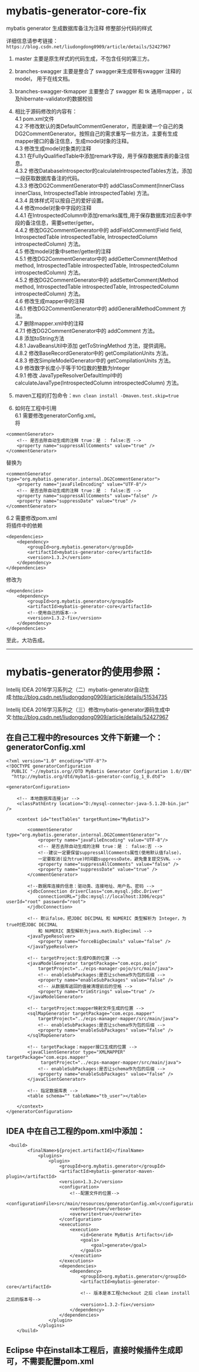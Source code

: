 ﻿# mybatis-generator-core-fix

mybatis generator 生成数据库备注为注释 修整部分代码的样式

详细信息请参考链接：```https://blog.csdn.net/liudongdong0909/article/details/52427967```

1. master 主要是原生样式的代码生成，不包含任何的第三方。

2. branches-swagger 主要是整合了 swagger来生成带有swagger 注释的model， 用于在线文档。

3. branches-swagger-tkmapper 主要整合了 swagger 和 tk 通用mapper ，以及hibernate-validator的数据校验

4. 相比于源码修改的内容有：  
    4.1 pom.xml文件  
    4.2 不修改默认的类DefaultCommentGenerator，而是新建一个自己的类 DG2CommentGenerator。按照自己的需求重写一些方法，主要有生成mapper接口的备注信息，生成model对象的注释。  
    4.3 修改生成model对象类的注释  
        4.3.1 在FullyQualifiedTable中添加remark字段，用于保存数据库表的备注信息。  
        4.3.2 修改DatabaseIntrospector的calculateIntrospectedTables方法，添加一段获取数据库备注的代码。  
        4.3.3 修改DG2CommentGenerator中的 addClassComment(InnerClass innerClass, IntrospectedTable introspectedTable) 方法。  
        4.3.4 具体样式可以按自己的爱好设置。  
    4.4 修改model对象中字段的注释  
        4.4.1 在IntrospectedColumn中添加remarks属性,用于保存数据库对应表中字段的备注信息，需要setter/getter。  
        4.4.2 修改DG2CommentGenerator中的 addFieldComment(Field field, IntrospectedTable introspectedTable, IntrospectedColumn introspectedColumn) 方法。  
    4.5 修改model对象中setter/getter的注释  
        4.5.1 修改DG2CommentGenerator中的 addGetterComment(Method method, IntrospectedTable introspectedTable, IntrospectedColumn introspectedColumn) 方法。  
        4.5.2 修改DG2CommentGenerator中的 addSetterComment(Method method, IntrospectedTable introspectedTable, IntrospectedColumn introspectedColumn) 方法。  
    4.6 修改生成mapper中的注释    
        4.6.1 修改DG2CommentGenerator中的 addGeneralMethodComment 方法。  
    4.7 删除mapper.xml中的注释  
        4.7.1 修改DG2CommentGenerator中的 addComment 方法。  
    4.8 添加toString方法  
        4.8.1 JavaBeansUtil中添加 getToStringMethod 方法，提供调用。  
        4.8.2 修改BaseRecordGenerator中的 getCompilationUnits 方法。  
        4.8.3 修改SimpleModelGenerator中的 getCompilationUnits 方法。  
    4.9 修改数字长度小于等于10位数的整数为Integer  
        4.9.1 修改 JavaTypeResolverDefaultImpl中的 calculateJavaType(IntrospectedColumn introspectedColumn) 方法。  

5. maven工程的打包命令：```mvn clean install -Dmaven.test.skip=true```

6. 如何在工程中引用  
6.1 需要修改generatorConfig.xml。  
将
```
<commentGenerator>
    <!-- 是否去除自动生成的注释 true：是 ： false:否 -->
    <property name="suppressAllComments" value="true" />
</commentGenerator>
```
替换为
```
<commentGenerator type="org.mybatis.generator.internal.DG2CommentGenerator">
    <property name="javaFileEncoding" value="UTF-8"/>
    <!-- 是否去除自动生成的注释 true：是 ： false:否 -->
    <property name="suppressAllComments" value="false" />
    <property name="suppressDate" value="true" />
</commentGenerator>
```
6.2 需要修改pom.xml  
将插件中的依赖
```
<dependencies>
    <dependency>
        <groupId>org.mybatis.generator</groupId>
        <artifactId>mybatis-generator-core</artifactId>
        <version>1.3.2</version>
    </dependency>
</dependencies>
```
修改为
```
<dependencies>
    <dependency>
        <groupId>org.mybatis.generator</groupId>
        <artifactId>mybatis-generator-core</artifactId>
        <!--使用自己的版本-->
        <version>1.3.2-fix</version>
    </dependency>
</dependencies>
```
至此，大功告成。

---
# mybatis-generator的使用参照：

Intellij IDEA 2016学习系列之（二）mybatis-generator自动生成:http://blog.csdn.net/liudongdong0909/article/details/51534735


Intellij IDEA 2016学习系列之（三）修改mybatis-generator源码生成中文:http://blog.csdn.net/liudongdong0909/article/details/52427967

## 在自己工程中的resources 文件下新建一个：generatorConfig.xml


```
<?xml version="1.0" encoding="UTF-8"?>
<!DOCTYPE generatorConfiguration
  PUBLIC "-//mybatis.org//DTD MyBatis Generator Configuration 1.0//EN"
  "http://mybatis.org/dtd/mybatis-generator-config_1_0.dtd">

<generatorConfiguration>

	<!-- 本地数据库连接jar -->
	<classPathEntry location="D:/mysql-connector-java-5.1.20-bin.jar" />

	<context id="testTables" targetRuntime="MyBatis3">

		<commentGenerator type="org.mybatis.generator.internal.DG2CommentGenerator">
			<property name="javaFileEncoding" value="UTF-8"/>
			<!-- 是否去除自动生成的注释 true：是 ： false:否 -->
			<!--建议一定要保留suppressAllComments属性(使用默认值false)，
            一定要取消(设为true)时间戳suppressDate，避免重复提交SVN。-->
			<property name="suppressAllComments" value="false" />
			<property name="suppressDate" value="true" />
		</commentGenerator>

		<!--数据库连接的信息：驱动类、连接地址、用户名、密码 -->
		<jdbcConnection driverClass="com.mysql.jdbc.Driver"
			connectionURL="jdbc:mysql://localhost:3306/ecps" userId="root" password="root">
		</jdbcConnection>

		<!-- 默认false，把JDBC DECIMAL 和 NUMERIC 类型解析为 Integer，为 true时把JDBC DECIMAL 
			和 NUMERIC 类型解析为java.math.BigDecimal -->
		<javaTypeResolver>
			<property name="forceBigDecimals" value="false" />
		</javaTypeResolver>

		<!-- targetProject:生成PO类的位置 -->
		<javaModelGenerator targetPackage="com.ecps.pojo"
			targetProject="../ecps-manager-pojo/src/main/java">
			<!-- enableSubPackages:是否让schema作为包的后缀 -->
			<property name="enableSubPackages" value="false" />
			<!-- 从数据库返回的值被清理前后的空格 -->
			<property name="trimStrings" value="true" />
		</javaModelGenerator>

		<!-- targetProject:mapper映射文件生成的位置 -->
		<sqlMapGenerator targetPackage="com.ecps.mapper"
			targetProject="../ecps-manager-mapper/src/main/java">
			<!-- enableSubPackages:是否让schema作为包的后缀 -->
			<property name="enableSubPackages" value="false" />
		</sqlMapGenerator>

		<!-- targetPackage：mapper接口生成的位置 -->
		<javaClientGenerator type="XMLMAPPER" targetPackage="com.ecps.mapper"
			 targetProject="../ecps-manager-mapper/src/main/java">
			<!-- enableSubPackages:是否让schema作为包的后缀 -->
			<property name="enableSubPackages" value="false" />
		</javaClientGenerator>

		<!-- 指定数据库表 -->
		<table schema="" tableName="tb_user"></table>

	</context>
</generatorConfiguration>

```
## IDEA 中在自己工程的pom.xml中添加：
```
 <build>
        <finalName>${project.artifactId}</finalName>
            <plugins>
                <plugin>
                    <groupId>org.mybatis.generator</groupId>
                    <artifactId>mybatis-generator-maven-plugin</artifactId>
                    <version>1.3.2</version>
                    <configuration>
                        <!--配置文件的位置-->
                        <configurationFile>src/main/resources/generatorConfig.xml</configurationFile>
                        <verbose>true</verbose>
                        <overwrite>true</overwrite>
                    </configuration>
                    <executions>
                        <execution>
                            <id>Generate MyBatis Artifacts</id>
                            <goals>
                                <goal>generate</goal>
                            </goals>
                        </execution>
                    </executions>
                    <dependencies>
                        <dependency>
                            <groupId>org.mybatis.generator</groupId>
                            <artifactId>mybatis-generator-core</artifactId>
                            <!-- 版本是本工程checkout 之后 clean install 之后的版本号-->
                            <version>1.3.2-fix</version>
                        </dependency>
                    </dependencies>
                </plugin>
            </plugins>
    </build>
```
## Eclipse 中在install本工程后，直接时候插件生成即可，不需要配置pom.xml
